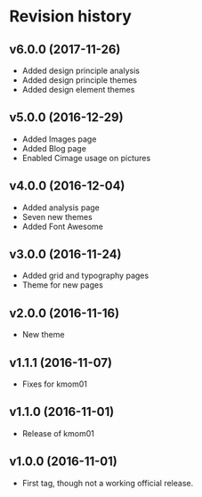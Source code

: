 Revision history
=======================================

v6.0.0 (2017-11-26)
---------------------------------------

* Added design principle analysis
* Added design principle themes
* Added design element themes

v5.0.0 (2016-12-29)
---------------------------------------

* Added Images page
* Added Blog page
* Enabled Cimage usage on pictures

v4.0.0 (2016-12-04)
---------------------------------------

* Added analysis page
* Seven new themes
* Added Font Awesome

v3.0.0 (2016-11-24)
---------------------------------------

* Added grid and typography pages
* Theme for new pages

v2.0.0 (2016-11-16)
---------------------------------------

* New theme

v1.1.1 (2016-11-07)
---------------------------------------

* Fixes for kmom01

v1.1.0 (2016-11-01)
---------------------------------------

* Release of kmom01

v1.0.0 (2016-11-01)
---------------------------------------

* First tag, though not a working official release.
